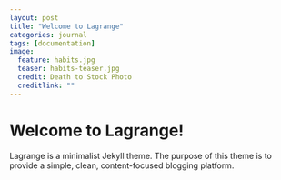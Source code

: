 ```yaml
---
layout: post
title: "Welcome to Lagrange"
categories: journal
tags: [documentation]
image:
  feature: habits.jpg
  teaser: habits-teaser.jpg
  credit: Death to Stock Photo
  creditlink: ""
---
```


# Welcome to Lagrange!

Lagrange is a minimalist Jekyll theme. The purpose of this theme is to provide a simple, clean, content-focused blogging platform.
